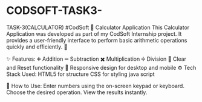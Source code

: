 # CODSOFT-TASK3-
TASK-3(CALCULATOR) #CodSoft
🧮 Calculator Application
This Calculator Application was developed as part of my CodSoft Internship project. It provides a user-friendly interface to perform basic arithmetic operations quickly and efficiently. 🚀

✨ Features:
➕ Addition
➖ Subtraction
✖️ Multiplication
➗ Division
🖤 Clear and Reset functionality
📱 Responsive design for desktop and mobile
⚙️ Tech Stack Used:
HTML5 for structure
CSS for styling
java script

🚀 How to Use:
Enter numbers using the on-screen keypad or keyboard.
Choose the desired operation.
View the results instantly.
